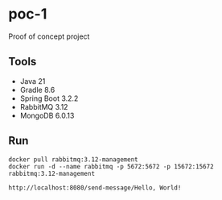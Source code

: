 # poc-1
Proof of concept project

## Tools
- Java 21
- Gradle 8.6
- Spring Boot 3.2.2
- RabbitMQ 3.12
- MongoDB 6.0.13

## Run
```console
docker pull rabbitmq:3.12-management
docker run -d --name rabbitmq -p 5672:5672 -p 15672:15672 rabbitmq:3.12-management

http://localhost:8080/send-message/Hello, World!
```
